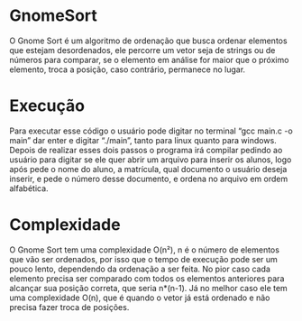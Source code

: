# GnomeSort

O Gnome Sort é um algoritmo de ordenação que busca ordenar elementos que estejam desordenados, ele percorre um vetor seja de strings ou de números para comparar, se o elemento em análise for maior que o próximo elemento, troca a posição, caso contrário, permanece no lugar.

##

# Execução

Para executar esse código o usuário pode digitar no terminal “gcc main.c -o main” dar enter e digitar “./main”, tanto para linux quanto para windows. Depois de realizar esses dois passos o programa irá compilar pedindo ao usuário para digitar se ele quer abrir um arquivo para inserir os alunos, logo após pede o nome do aluno, a matrícula, qual documento o usuário deseja inserir, e pede o número desse documento, e ordena no arquivo em ordem alfabética.

# Complexidade

O Gnome Sort tem uma complexidade O(n²), n é o número de elementos que vão ser ordenados, por isso que o tempo de execução pode ser um pouco lento, dependendo da ordenação a ser feita. No pior caso cada elemento precisa ser comparado com todos os elementos anteriores para alcançar sua posição correta, que seria n*(n-1). Já no melhor caso ele tem uma complexidade O(n), que é quando o vetor já está ordenado e não precisa fazer troca de posições.
